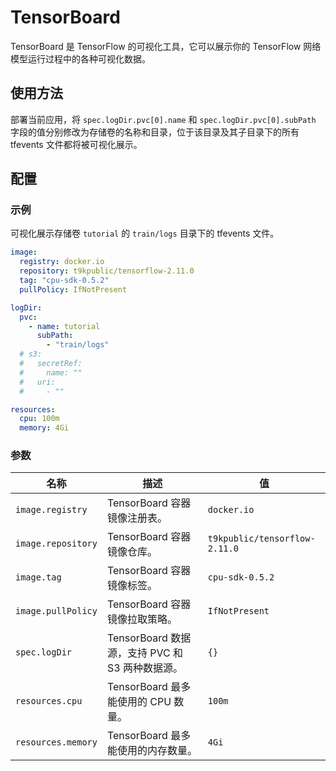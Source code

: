# TensorBoard

TensorBoard 是 TensorFlow 的可视化工具，它可以展示你的 TensorFlow 网络模型运行过程中的各种可视化数据。

## 使用方法

部署当前应用，将 `spec.logDir.pvc[0].name` 和 `spec.logDir.pvc[0].subPath` 字段的值分别修改为存储卷的名称和目录，位于该目录及其子目录下的所有 tfevents 文件都将被可视化展示。

## 配置

### 示例

可视化展示存储卷 `tutorial` 的 `train/logs` 目录下的 tfevents 文件。

```yaml
image:
  registry: docker.io
  repository: t9kpublic/tensorflow-2.11.0
  tag: "cpu-sdk-0.5.2"
  pullPolicy: IfNotPresent

logDir:
  pvc:
    - name: tutorial
      subPath:
        - "train/logs"
  # s3:
  #   secretRef:
  #     name: ""
  #   uri:
  #     - ""

resources:
  cpu: 100m
  memory: 4Gi
```

### 参数

| 名称               | 描述                                            | 值                            |
| ------------------ | ----------------------------------------------- | ----------------------------- |
| `image.registry`   | TensorBoard 容器镜像注册表。                    | `docker.io`                   |
| `image.repository` | TensorBoard 容器镜像仓库。                      | `t9kpublic/tensorflow-2.11.0` |
| `image.tag`        | TensorBoard 容器镜像标签。                      | `cpu-sdk-0.5.2`               |
| `image.pullPolicy` | TensorBoard 容器镜像拉取策略。                  | `IfNotPresent`                |
| `spec.logDir`      | TensorBoard 数据源，支持 PVC 和 S3 两种数据源。 | `{}`                          |
| `resources.cpu`    | TensorBoard 最多能使用的 CPU 数量。             | `100m`                        |
| `resources.memory` | TensorBoard 最多能使用的内存数量。              | `4Gi`                       |
